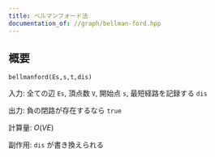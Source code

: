 ```yaml
---
title: ベルマンフォード法
documentation_of: //graph/bellman-ford.hpp
---
```


## 概要

`bellmanford(Es,s,t,dis)`

入力: 全ての辺 `Es`, 頂点数 `V`, 開始点 `s`, 最短経路を記録する `dis`

出力: 負の閉路が存在するなら `true`

計算量: $O(VE)$

副作用: `dis` が書き換えられる
